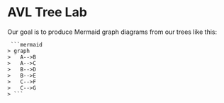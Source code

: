 # AVL Tree Lab

Our goal is to produce Mermaid graph diagrams from our trees like this:

```
 ```mermaid
> graph
>   A-->B
>   A-->C
>   B-->D
>   B-->E
>   C-->F
>   C-->G
> ```
```
